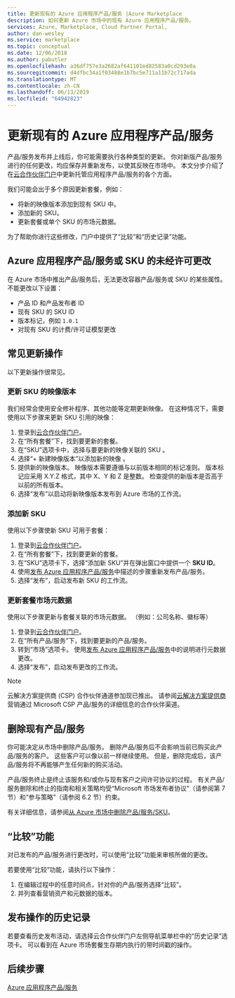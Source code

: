 ```yaml
---
title: 更新现有的 Azure 应用程序产品/服务 |Azure Marketplace
description: 如何更新 Azure 市场中的现有 Azure 应用程序产品/服务。
services: Azure, Marketplace, Cloud Partner Portal,
author: dan-wesley
ms.service: marketplace
ms.topic: conceptual
ms.date: 12/06/2018
ms.author: pabutler
ms.openlocfilehash: a36df757e3a2682af641101ed82583a0cd293e0a
ms.sourcegitcommit: d4dfbc34a1f03488e1b7bc5e711a11b72c717ada
ms.translationtype: MT
ms.contentlocale: zh-CN
ms.lasthandoff: 06/13/2019
ms.locfileid: "64942823"
---
```

# <a name="update-an-existing-azure-application-offer"></a>更新现有的 Azure 应用程序产品/服务

产品/服务发布并上线后，你可能需要执行各种类型的更新。 你对新版产品/服务进行的任何更改，均应保存并重新发布，以使其反映在市场中。 本文分步介绍了在[云合作伙伴门户](https://cloudpartner.azure.com/)中更新托管应用程序产品/服务的各个方面。

我们可能会出于多个原因更新套餐，例如：

- 将新的映像版本添加到现有 SKU 中。
- 添加新的 SKU。
- 更新套餐或单个 SKU 的市场元数据。

为了帮助你进行这些修改，门户中提供了“比较”和“历史记录”功能。  

## <a name="unpermitted-changes-to-an-azure-application-offer-or-sku"></a>Azure 应用程序产品/服务或 SKU 的未经许可更改

在 Azure 市场中推出产品/服务后，无法更改容器产品/服务或 SKU 的某些属性。 不能更改以下设置：

- 产品 ID 和产品发布者 ID
- 现有 SKU 的 SKU ID
- 版本标记，例如 `1.0.1`
- 对现有 SKU 的计费/许可证模型更改

## <a name="common-update-operations"></a>常见更新操作

以下更新操作很常见。

### <a name="update-image-version-for-a-sku"></a>更新 SKU 的映像版本

我们经常会使用安全修补程序、其他功能等定期更新映像。 在这种情况下，需要使用以下步骤来更新 SKU 引用的映像：

1. 登录到[云合作伙伴门户](https://cloudpartner.azure.com/)。
2. 在“所有套餐”下，找到要更新的套餐。 
3. 在“SKU”选项卡中，选择与要更新的映像关联的 SKU  。
4. 选择“+ 新建映像版本”以添加新的映像  。
5. 提供新的映像版本。 映像版本需要遵循与以前版本相同的标记准则。 版本标记应采用 X.Y.Z 格式，其中 X、Y 和 Z 是整数。 检查提供的新版本是否高于以前的所有版本。
6. 选择“发布”以启动将新映像版本发布到 Azure 市场的工作流。 

### <a name="add-a-new-sku"></a>添加新 SKU

使用以下步骤使新 SKU 可用于套餐：

1. 登录到[云合作伙伴门户](https://cloudpartner.azure.com/)。
2. 在“所有套餐”下，找到要更新的套餐。 
3. 在“SKU”选项卡下，选择“添加新 SKU”并在弹出窗口中提供一个 **SKU ID**。  
4. 使用[发布 Azure 应用程序产品/服务](./cpp-publish-offer.md)中描述的步骤重新发布产品/服务。
5. 选择“发布”，启动发布新 SKU 的工作流。 

### <a name="update-offer-marketplace-metadata"></a>更新套餐市场元数据

使用以下步骤更新与套餐关联的市场元数据。 （例如：公司名称、徽标等）

1. 登录到[云合作伙伴门户](https://cloudpartner.azure.com/)。
2. 在“所有产品/服务”下，找到要更新的产品/服务。 
3. 转到“市场”选项卡。  使用[发布 Azure 应用程序产品/服务](./cpp-publish-offer.md)中的说明进行元数据更改。
4. 选择“发布”，启动发布更改的工作流。 
 
>[!Note]
>云解决方案提供商 (CSP) 合作伙伴通道参加现已推出。  请参阅[云解决方案提供商](../../cloud-solution-providers.md)营销通过 Microsoft CSP 产品/服务的详细信息的合作伙伴渠道。

## <a name="deleting-an-existing-offer"></a>删除现有产品/服务

你可能决定从市场中删除产品/服务。 删除产品/服务后不会影响当前已购买此产品/服务的客户。 这些客户可以像以前一样继续使用。 但是，删除完成后，该产品/服务将不再能够产生任何新的购买活动。

产品/服务终止是终止该服务和/或你与现有客户之间许可协议的过程。
有关产品/服务删除和终止的指南和相关策略均受“Microsoft 市场发布者协议”（请参阅第 7 节）和“参与策略”（请参阅 6.2 节）约束。

有关详细信息，请参阅[从 Azure 市场中删除产品/服务/SKU](https://docs.microsoft.com/azure/marketplace/cloud-partner-portal-orig/cloud-partner-portal-managed-app-offer-delete)。

## <a name="compare-feature"></a>“比较”功能

对已发布的产品/服务进行更改时，可以使用“比较”功能来审核所做的更改。

若要使用“比较”功能，请执行以下操作：

1. 在编辑过程中的任意时间点，针对你的产品/服务选择“比较”。
2. 并列查看营销资产和元数据的版本。

## <a name="history-of-publishing-actions"></a>发布操作的历史记录

若要查看历史发布活动，请选择云合作伙伴门户左侧导航菜单栏中的“历史记录”选项卡。  可以看到在 Azure 市场套餐生存期内执行的带时间戳的操作。

## <a name="next-steps"></a>后续步骤

[Azure 应用程序产品/服务](./cpp-azure-app-offer.md)